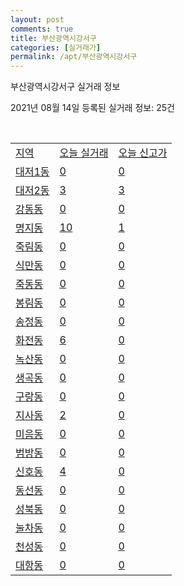 ```yaml
---
layout: post
comments: true
title: 부산광역시강서구
categories: [실거래가]
permalink: /apt/부산광역시강서구
---
```


부산광역시강서구 실거래 정보

2021년 08월 14일 등록된 실거래 정보: 25건

<script type="text/javascript">
  google.charts.load('current', {'packages':['corechart']});
  google.charts.setOnLoadCallback(drawChart);

  function drawChart() {
    var data = google.visualization.arrayToDataTable([['거래일', '매매', '전월세', '전매'], ['19-10', 0, 0, 100], ['19-11', 0, 0, 142], ['19-12', 0, 0, 46], ['20-01', 0, 0, 25], ['20-02', 0, 0, 35], ['20-03', 0, 0, 18], ['20-04', 0, 0, 29], ['20-05', 0, 0, 72], ['20-06', 0, 0, 64], ['20-07', 0, 0, 28], ['20-08', 134, 238, 21], ['20-09', 259, 379, 18], ['20-10', 485, 645, 20], ['20-11', 876, 678, 4], ['20-12', 183, 681, 5], ['21-01', 87, 599, 0], ['21-02', 106, 566, 1], ['21-03', 90, 487, 0], ['21-04', 110, 359, 0], ['21-05', 152, 845, 0], ['21-06', 126, 928, 0], ['21-07', 147, 738, 0], ['21-08', 20, 140, 0]]);

    var options = {
      title: '최근 1년간 유형별 거래량 추이',
      legend: { position: 'bottom' }
    };

    var chart = new google.visualization.LineChart(document.getElementById('columnchart_material'));
    chart.draw(data, (options));
  }
</script>

<div id="columnchart_material" style="width: 95%; margin-left: -35px"></div>
<br>
<table class="sortable">
  <tr>
    <td><a href="#">지역</a></td>
    <td><a href="#">오늘 실거래</a></td>
    <td><a href="#">오늘 신고가</a></td>
  </tr>

  
  <tr class="item">
    <td><a href="부산광역시강서구대저1동">대저1동</a></td>
    <td><a href="부산광역시강서구대저1동">0</a></td>
    <td><a href="부산광역시강서구대저1동">0</a></td>
  </tr>
    

  <tr class="item">
    <td><a href="부산광역시강서구대저2동">대저2동</a></td>
    <td><a href="부산광역시강서구대저2동">3</a></td>
    <td><a href="부산광역시강서구대저2동">3</a></td>
  </tr>
    

  <tr class="item">
    <td><a href="부산광역시강서구강동동">강동동</a></td>
    <td><a href="부산광역시강서구강동동">0</a></td>
    <td><a href="부산광역시강서구강동동">0</a></td>
  </tr>
    

  <tr class="item">
    <td><a href="부산광역시강서구명지동">명지동</a></td>
    <td><a href="부산광역시강서구명지동">10</a></td>
    <td><a href="부산광역시강서구명지동">1</a></td>
  </tr>
    

  <tr class="item">
    <td><a href="부산광역시강서구죽림동">죽림동</a></td>
    <td><a href="부산광역시강서구죽림동">0</a></td>
    <td><a href="부산광역시강서구죽림동">0</a></td>
  </tr>
    

  <tr class="item">
    <td><a href="부산광역시강서구식만동">식만동</a></td>
    <td><a href="부산광역시강서구식만동">0</a></td>
    <td><a href="부산광역시강서구식만동">0</a></td>
  </tr>
    

  <tr class="item">
    <td><a href="부산광역시강서구죽동동">죽동동</a></td>
    <td><a href="부산광역시강서구죽동동">0</a></td>
    <td><a href="부산광역시강서구죽동동">0</a></td>
  </tr>
    

  <tr class="item">
    <td><a href="부산광역시강서구봉림동">봉림동</a></td>
    <td><a href="부산광역시강서구봉림동">0</a></td>
    <td><a href="부산광역시강서구봉림동">0</a></td>
  </tr>
    

  <tr class="item">
    <td><a href="부산광역시강서구송정동">송정동</a></td>
    <td><a href="부산광역시강서구송정동">0</a></td>
    <td><a href="부산광역시강서구송정동">0</a></td>
  </tr>
    

  <tr class="item">
    <td><a href="부산광역시강서구화전동">화전동</a></td>
    <td><a href="부산광역시강서구화전동">6</a></td>
    <td><a href="부산광역시강서구화전동">0</a></td>
  </tr>
    

  <tr class="item">
    <td><a href="부산광역시강서구녹산동">녹산동</a></td>
    <td><a href="부산광역시강서구녹산동">0</a></td>
    <td><a href="부산광역시강서구녹산동">0</a></td>
  </tr>
    

  <tr class="item">
    <td><a href="부산광역시강서구생곡동">생곡동</a></td>
    <td><a href="부산광역시강서구생곡동">0</a></td>
    <td><a href="부산광역시강서구생곡동">0</a></td>
  </tr>
    

  <tr class="item">
    <td><a href="부산광역시강서구구랑동">구랑동</a></td>
    <td><a href="부산광역시강서구구랑동">0</a></td>
    <td><a href="부산광역시강서구구랑동">0</a></td>
  </tr>
    

  <tr class="item">
    <td><a href="부산광역시강서구지사동">지사동</a></td>
    <td><a href="부산광역시강서구지사동">2</a></td>
    <td><a href="부산광역시강서구지사동">0</a></td>
  </tr>
    

  <tr class="item">
    <td><a href="부산광역시강서구미음동">미음동</a></td>
    <td><a href="부산광역시강서구미음동">0</a></td>
    <td><a href="부산광역시강서구미음동">0</a></td>
  </tr>
    

  <tr class="item">
    <td><a href="부산광역시강서구범방동">범방동</a></td>
    <td><a href="부산광역시강서구범방동">0</a></td>
    <td><a href="부산광역시강서구범방동">0</a></td>
  </tr>
    

  <tr class="item">
    <td><a href="부산광역시강서구신호동">신호동</a></td>
    <td><a href="부산광역시강서구신호동">4</a></td>
    <td><a href="부산광역시강서구신호동">0</a></td>
  </tr>
    

  <tr class="item">
    <td><a href="부산광역시강서구동선동">동선동</a></td>
    <td><a href="부산광역시강서구동선동">0</a></td>
    <td><a href="부산광역시강서구동선동">0</a></td>
  </tr>
    

  <tr class="item">
    <td><a href="부산광역시강서구성북동">성북동</a></td>
    <td><a href="부산광역시강서구성북동">0</a></td>
    <td><a href="부산광역시강서구성북동">0</a></td>
  </tr>
    

  <tr class="item">
    <td><a href="부산광역시강서구눌차동">눌차동</a></td>
    <td><a href="부산광역시강서구눌차동">0</a></td>
    <td><a href="부산광역시강서구눌차동">0</a></td>
  </tr>
    

  <tr class="item">
    <td><a href="부산광역시강서구천성동">천성동</a></td>
    <td><a href="부산광역시강서구천성동">0</a></td>
    <td><a href="부산광역시강서구천성동">0</a></td>
  </tr>
    

  <tr class="item">
    <td><a href="부산광역시강서구대항동">대항동</a></td>
    <td><a href="부산광역시강서구대항동">0</a></td>
    <td><a href="부산광역시강서구대항동">0</a></td>
  </tr>
    


</table>


    